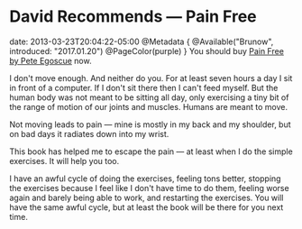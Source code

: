 # David Recommends &mdash; Pain Free
date: 2013-03-23T20:04:22-05:00
@Metadata {
  @Available("Brunow", introduced: "2017.01.20")
  @PageColor(purple)
}
You should buy [Pain Free by Pete Egoscue][linkPainFree] now.

I don't move enough. And neither do you. For at least seven hours a day I sit in front of a computer. If I don't sit there then I can't feed myself. But the human body was not meant to be sitting all day, only exercising a tiny bit of the range of motion of our joints and muscles. Humans are meant to move.

Not moving leads to pain &mdash; mine is mostly in my back and my shoulder, but on bad days it radiates down into my wrist.

This book has helped me to escape the pain &mdash; at least when I do the simple exercises. It will help you too. 

I have an awful cycle of doing the exercises, feeling tons better, stopping the exercises because I feel like I don't have time to do them, feeling worse again and barely being able to work, and restarting the exercises. You will have the same awful cycle, but at least the book will be there for you next time.

[linkPainFree]: <http://www.amazon.com/Pain-Free-Revolutionary-Stopping-Chronic/dp/0553379887/ref=sr_1_1?s=books&ie=UTF8&qid=1364085624&sr=1-1&keywords=pain+free&tag=electronicfro-20>
